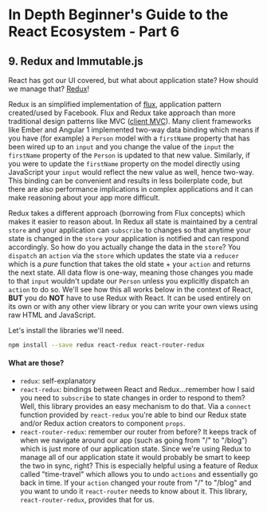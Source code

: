 # In Depth Beginner's Guide to the React Ecosystem - Part 6

## 9. Redux and Immutable.js
React has got our UI covered, but what about application state?  How should we manage that?  [Redux](http://redux.js.org/)!

Redux is an simplified implementation of [flux](http://facebook.github.io/flux/), application pattern created/used by Facebook.  Flux and Redux take approach than more traditional design patterns like MVC ([client MVC](http://stackoverflow.com/questions/33447710/mvc-vs-flux-bidirectional-vs-unidirectional)).  Many client frameworks like Ember and Angular 1 implemented two-way data binding which means if you have (for example) a `Person` model with a `firstName` property that has been wired up to an `input` and you change the value of the `input` the `firstName` property of the `Person` is updated to that new value.  Similarly, if you were to update the `firstName` property on the model directly using JavaScript your `input` would reflect the new value as well, hence two-way.  This binding can be convenient and results in less boilerplate code, but there are also performance implications in complex applications and it can make reasoning about your app more difficult.

Redux takes a different approach (borrowing from Flux concepts) which makes it easier to reason about.  In Redux all state is maintained by a central `store` and your application can `subscribe` to changes so that anytime your state is changed in the `store` your application is notified and can respond accordingly.  So how do you actually change the data in the `store`?  You `dispatch` an `action` via the `store` which updates the state via a `reducer` which is a *pure* function that takes the old state + your `action` and returns the next state.  All data flow is one-way, meaning those changes you made to that `input` wouldn't update our `Person` unless you explicitly dispatch an `action` to do so.  We'll see how this all works below in the context of React, **BUT** you do **NOT** have to use Redux with React.  It can be used entirely on its own or with any other view library or you can write your own views using raw HTML and JavaScript.

Let's install the libraries we'll need.

```bash
npm install --save redux react-redux react-router-redux
```

#### What are those?
- `redux`: self-explanatory
- `react-redux`: bindings between React and Redux...remember how I said you need to `subscribe` to state changes in order to respond to them?  Well, this library provides an easy mechanism to do that.  Via a `connect` function provided by `react-redux` you're able to bind our Redux state and/or Redux action creators to component `props`.
- `react-router-redux`: remember our router from before? It keeps track of when we navigate around our app (such as going from "/" to "/blog") which is just more of our application state.  Since we're using Redux to manage all of our application state it would probably be smart to keep the two in sync, right?  This is especially helpful using a feature of Redux called "time-travel" which allows you to undo `actions` and essentially go back in time.  If your `action` changed your route from "/" to "/blog" and you want to undo it `react-router` needs to know about it.  This library, `react-router-redux`, provides that for us.
